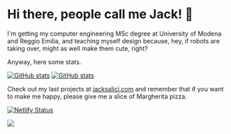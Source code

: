 # Hi there, people call me Jack! 🌵

I'm getting my computer engineering MSc degree at University of Modena and Reggio Emilia, and teaching myself design because, hey, if robots are taking over, might as well make them cute, right? 

Anyway, here some stats.

[![GitHub stats](https://github-readme-stats.vercel.app/api?username=jacksalici&count_private=true&include_all_commits=true&show_icons=true&hide_title=true&hide=contribs&theme=nord&hide_border=true&disable_animations=true#gh-dark-mode-only)](https://github.com/jacksalici/#gh-dark-mode-only)
[![GitHub stats](https://github-readme-stats.vercel.app/api?username=jacksalici&count_private=true&include_all_commits=true&show_icons=true&hide_title=true&hide=contribs&theme=graywhite&hide_border=true&disable_animations=true#gh-light-mode-only)](https://github.com/jacksalici/#gh-light-mode-only)


Check out my last projects at [jacksalici.com](https://jacksalici.com) and remember that if you want to make me happy, please give me a slice of Margherita pizza.

[![Netlify Status](https://api.netlify.com/api/v1/badges/b7735231-7170-4776-bd6e-fd4ed783bb69/deploy-status)](https://app.netlify.com/sites/jacksalici/deploys)


![](https://hit.yhype.me/github/profile?user_id=58181697)



